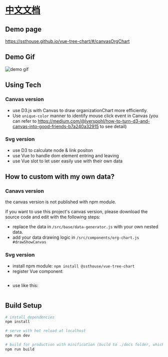 # [中文文档](./README-CN.md)

## Demo page

https://ssthouse.github.io/vue-tree-chart/#/canvasOrgChart

## Demo Gif

![demo gif](https://raw.githubusercontent.com/ssthouse/organization-chart/master/screenshots/org-chart.gif)


## Using Tech

### Canvas version

- use D3.js with Canvas to draw organizationChart more efficiently.
- Use `unique-color` manner to identify mouse click event in Canvas (you can refer to https://medium.com/@lverspohl/how-to-turn-d3-and-canvas-into-good-friends-b7a240a32915 to see detail)


### Svg version

- use D3 to calculate node & link positon
- use Vue to handle dom element entring and leaving
- use Vue slot to let user easily use with their own data

## How to custom with my own data?

### Canavs version

the canvas version is not published with npm module.

if you want to use this project's canvas version, please download the source code and edit with the following steps:

- replace the data in `/src/base/data-generator.js` with your own nested data.
- add your data drawing logic in `/src/components/org-chart.js #drawShowCanvas`

### Svg version

- install npm module: `npm install @ssthouse/vue-tree-chart`
- register Vue component

```javascript
```

- use like this:

```javascript
```


## Build Setup

``` bash
# install dependencies
npm install

# serve with hot reload at localhost
npm run dev

# build for production with minification (build to ./docs folder, which can be auto servered by github page 🤓)
npm run build
```
